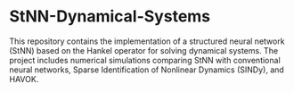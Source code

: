 # StNN-Dynamical-Systems
This repository contains the implementation of a structured neural network (StNN) based on the Hankel operator for solving dynamical systems. The project includes numerical simulations comparing StNN with conventional neural networks, Sparse Identification of Nonlinear Dynamics (SINDy), and HAVOK.
